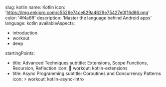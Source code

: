 slug: kotlin
name: Kotlin
icon: 'https://img.enkipro.com/c5526e74ce829a4629e75427e0f16d86.png'
color: '#f4a6ff'
description: 'Master the language behind Android apps'
language: kotlin
availableAspects:
  - introduction
  - workout
  - deep
  


startingPoints:
  - title: Advanced Techniques
    subtitle: Extensions, Scope Functions, Recursion, Reflection
    icon: 🚀
    workout: kotlin-extensions
  - title: Async Programming
    subtitle: Coroutines and Concurrency Patterns
    icon: ⚡
    workout: kotlin-async-intro
